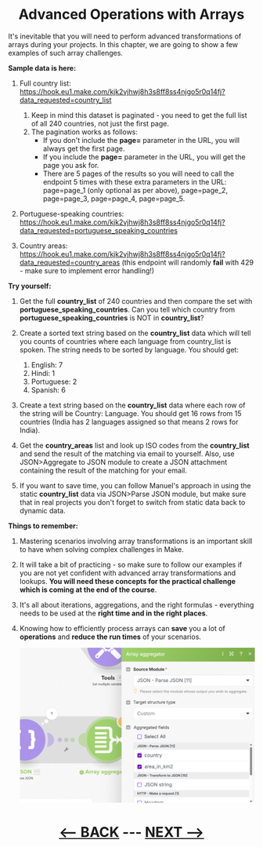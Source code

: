 <div align="center">



# Advanced Operations with Arrays

</div>

It's inevitable that you will need to perform advanced transformations of arrays during your projects. In this chapter, we are going to show a few examples of such array challenges.

__Sample data is here:__

1. Full country list: https://hook.eu1.make.com/kjk2vjhwj8h3s8ff8ss4njgo5r0q14fj?data_requested=country_list
   1. Keep in mind this dataset is paginated - you need to get the full list of all 240 countries, not just the first page.
   2. The pagination works as follows:
      * If you don't include the __page=__ parameter in the URL, you will always get the first page.
      * If you include the __page=__ parameter in the URL, you will get the page you ask for.
      * There are 5 pages of the results so you will need to call the endpoint 5 times with these extra parameters in the URL: page=page_1 (only optional as per above), page=page_2, page=page_3, page=page_4, page=page_5. 

2. Portuguese-speaking countries: https://hook.eu1.make.com/kjk2vjhwj8h3s8ff8ss4njgo5r0q14fj?data_requested=portuguese_speaking_countries
3. Country areas: https://hook.eu1.make.com/kjk2vjhwj8h3s8ff8ss4njgo5r0q14fj?data_requested=country_areas (this endpoint will randomly __fail__ with 429 - make sure to implement error handling!)


__Try yourself:__

1. Get the full __country_list__ of 240 countries and then compare the set with __portuguese_speaking_countries__. Can you tell which country from __portuguese_speaking_countries__ is NOT in __country_list__?
2. Create a sorted text string based on the __country_list__ data which will tell you counts of countries where each language from country_list is spoken. The string needs to be sorted by language. You should get:
   1. English: 7
   2. Hindi: 1
   3. Portuguese: 2
   4. Spanish: 6

3. Create a text string based on the __country_list__ data where each row of the string will be Country: Language. You should get 16 rows from 15 countries (India has 2 languages assigned so that means 2 rows for India).
4. Get the __country_areas__ list and look up ISO codes from the __country_list__ and send the result of the matching via email to yourself. Also, use JSON>Aggregate to JSON module to create a JSON attachment containing the result of the matching for your email.
5. If you want to save time, you can follow Manuel's approach in using the static __country_list__ data via JSON>Parse JSON module, but make sure that in real projects you don't forget to switch from static data back to dynamic data.
   
__Things to remember:__

1. Mastering scenarios involving array transformations is an important skill to have when solving complex challenges in Make.
2. It will take a bit of practicing - so make sure to follow our examples if you are not yet confident with advanced array transformations and lookups. __You will need these concepts for the practical challenge which is coming at the end of the course__.
3. It's all about iterations, aggregations, and the right formulas - everything needs to be used at the __right time and in the right places__.
4. Knowing how to efficiently process arrays can __save__ you a lot of __operations__ and __reduce the run times__ of your scenarios.
   
   ![Transform to JSON](pic/l4arrayforadvarray2.gif) 
   
<div align="center">


# [<-- BACK](l4arrayforadvanced.md) --- [NEXT -->](l4.md)
</div>
